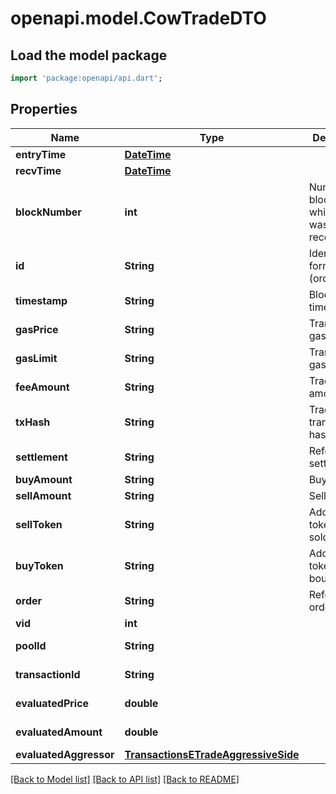 # openapi.model.CowTradeDTO

## Load the model package
```dart
import 'package:openapi/api.dart';
```

## Properties
Name | Type | Description | Notes
------------ | ------------- | ------------- | -------------
**entryTime** | [**DateTime**](DateTime.md) |  | [optional] 
**recvTime** | [**DateTime**](DateTime.md) |  | [optional] 
**blockNumber** | **int** | Number of block in which entity was recorded. | [optional] 
**id** | **String** | Identifier, format: (order id)|(transaction hash)|(event index). | [optional] 
**timestamp** | **String** | Block's timestamp. | [optional] 
**gasPrice** | **String** | Transaction's gas price. | [optional] 
**gasLimit** | **String** | Transaction's gas limit. | [optional] 
**feeAmount** | **String** | Trade's fee amount. | [optional] 
**txHash** | **String** | Trade event transaction hash. | [optional] 
**settlement** | **String** | Reference to settlement. | [optional] 
**buyAmount** | **String** | Buy amount. | [optional] 
**sellAmount** | **String** | Sell amount. | [optional] 
**sellToken** | **String** | Address of token that is sold. | [optional] 
**buyToken** | **String** | Address of token that is bought. | [optional] 
**order** | **String** | Reference to order. | [optional] 
**vid** | **int** |  | [optional] 
**poolId** | **String** |  | [optional] [readonly] 
**transactionId** | **String** |  | [optional] [readonly] 
**evaluatedPrice** | **double** |  | [optional] [readonly] 
**evaluatedAmount** | **double** |  | [optional] [readonly] 
**evaluatedAggressor** | [**TransactionsETradeAggressiveSide**](TransactionsETradeAggressiveSide.md) |  | [optional] 

[[Back to Model list]](../README.md#documentation-for-models) [[Back to API list]](../README.md#documentation-for-api-endpoints) [[Back to README]](../README.md)



